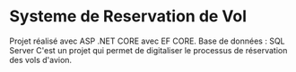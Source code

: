 # Systeme de Reservation de Vol
 Projet réalisé avec ASP .NET CORE avec EF CORE.
Base de données : SQL Server
C'est un projet qui permet de digitaliser le processus de réservation des vols d'avion.

